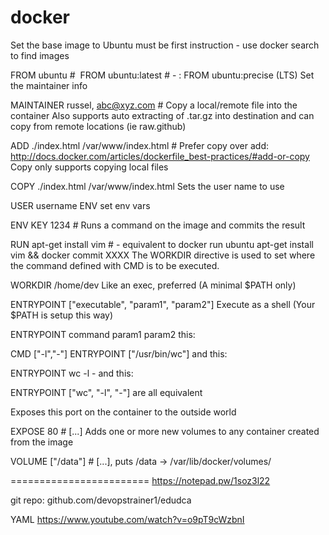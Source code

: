 # docker
Set the base image to Ubuntu must be first instruction - use docker search to find images

FROM ubuntu # <image>
FROM ubuntu:latest # - <image>:<tag>
FROM ubuntu:precise (LTS)
Set the maintainer info

MAINTAINER russel, abc@xyz.com # <name>
Copy a local/remote file into the container Also supports auto extracting of .tar.gz into destination and can copy from remote locations (ie raw.github)

ADD ./index.html /var/www/index.html # <src> <dest>
Prefer copy over add: http://docs.docker.com/articles/dockerfile_best-practices/#add-or-copy Copy only supports copying local files

COPY ./index.html /var/www/index.html
Sets the user name to use

USER username
ENV set env vars

ENV KEY 1234 # <key> <value>
Runs a command on the image and commits the result

RUN apt-get install vim # <command> - equivalent to docker run ubuntu apt-get install vim && docker commit XXXX
The WORKDIR directive is used to set where the command defined with CMD is to be executed.

WORKDIR /home/dev
Like an exec, preferred (A minimal $PATH only)

ENTRYPOINT ["executable", "param1", "param2"] 
Execute as a shell (Your $PATH is setup this way)

ENTRYPOINT command param1 param2 
this:

CMD ["-l","-"]
ENTRYPOINT ["/usr/bin/wc"]
and this:

ENTRYPOINT wc -l -
and this:

ENTRYPOINT ["wc", "-l", "-"]
are all equivalent

Exposes this port on the container to the outside world

EXPOSE 80 # <port> [<port>...]
Adds one or more new volumes to any container created from the image

VOLUME ["/data"] # [<volumes>...], puts /data -> /var/lib/docker/volumes/
  
  
 ========================
 https://notepad.pw/1soz3l22

git repo:
github.com/devopstrainer1/edudca


YAML 
https://www.youtube.com/watch?v=o9pT9cWzbnI
